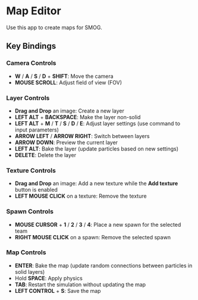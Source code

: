 # Map Editor
Use this app to create maps for SMOG.

## Key Bindings

### Camera Controls
- **W** / **A** / **S** / **D** + **SHIFT**: Move the camera
- **MOUSE SCROLL**: Adjust field of view (FOV)

### Layer Controls
- **Drag and Drop** an image: Create a new layer
- **LEFT ALT** + **BACKSPACE**: Make the layer non-solid
- **LEFT ALT** + **M** / **T** / **S** / **D** / **E**: Adjust layer settings (use command to input parameters)
- **ARROW LEFT** / **ARROW RIGHT**: Switch between layers
- **ARROW DOWN**: Preview the current layer
- **LEFT ALT**: Bake the layer (update particles based on new settings)
- **DELETE**: Delete the layer

### Texture Controls
- **Drag and Drop** an image: Add a new texture while the **Add texture** button is enabled
- **LEFT MOUSE CLICK** on a texture: Remove the texture

### Spawn Controls
- **MOUSE CURSOR** +  **1** / **2** / **3** / **4**: Place a new spawn for the selected team
- **RIGHT MOUSE CLICK** on a spawn: Remove the selected spawn

### Map Controls
- **ENTER**: Bake the map (update random connections between particles in solid layers)
- Hold **SPACE**: Apply physics
- **TAB**: Restart the simulation without updating the map
- **LEFT CONTROL** + **S**: Save the map


